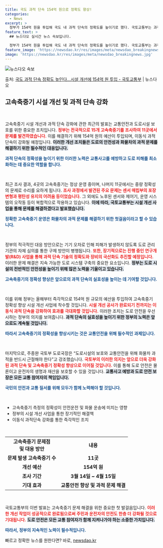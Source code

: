```yaml
---
title: 국도 과적 단속 154억 원으로 정확도 향상!
categories:
  - News
excerpt: >
  정부가 154억 원을 투입해 국도 내 과적 단속의 정확도를 높이기로 했다. 국토교통부는 과적검문소의 과적 단…
feature_text: >
  ## 뉴스다오 실시간 뉴스 속보입니다.

  정부가 154억 원을 투입해 국도 내 과적 단속의 정확도를 높이기로 했다. 국토교통부는 과적검문소의 과적 단…
feature_image: 'https://newsdao.kr/res/images/meta/newsdao_breakingnews.jpg'
image: 'https://newsdao.kr/res/images/meta/newsdao_breakingnews.jpg'
---
```


![뉴스다오 속보](https://newsdao.kr/res/images/meta/newsdao_breakingnews.jpg)

<p>출처: <a href="https://newsdao.kr/3780" rel="dofollow">국도 과적 단속 정확도 높인다…시설 개선에 154억 원 투입  - 국토교통부</a> | 뉴스다오</p>

<h2 data-ke-size="size26">고속축중기 시설 개선 및 과적 단속 강화</h2>

<p data-ke-size="size16">&nbsp;</p>

고속축중기 시설 개선과 과적 단속 강화에 관한 최근의 발표는 교통안전과 도로시설 보호를 위한 중요한 조치입니다. <b><span style="color: #ee2323;">정부는 전국적으로 15개 고속축중기를 조사하여 11곳에서 문제를 발견하였습니다.</span></b> 이를 해결하기 위해 154억 원의 예산이 투입되며, 이동식 과적단속이 강화될 예정입니다. <b><span style="background-color: #21538527;">이러한 개선 조치들은 도로의 안전성과 화물차의 과적 문제를 해결하기 위한 필수적인 대응입니다.</span></b> 

<b><span style="color: #1a5490;">과적 단속의 정확성을 높이기 위한 이러한 노력은 교통사고를 예방하고 도로 피해를 최소화하는 데 중요한 역할을 합니다.</span></b> 

<p data-ke-size="size16">&nbsp;</p>

최근 조사 결과, 4곳의 고속축중기는 정상 운영 중이며, 나머지 11곳에서는 중량 정확성의 문제로 수리를 요하게 됩니다. <b><span style="color: #ee2323;">조사 과정에서 발견된 주요 문제는 센서 매립부의 포장 변형과 평탄성 유지의 어려움 등이었습니다.</span></b> 그 외에도 노후된 센서와 제어기, 운영 시스템의 오작동 등이 복합적으로 작용하고 있습니다. <b><span style="background-color: #21538527;">이에 따라, 국토교통부는 시설 개선 사업을 통해 문제를 해결하겠다고 발표했습니다.</span></b>

<b><span style="color: #1a5490;">정확한 고속축중기 운영은 화물차의 과적 문제를 해결하기 위한 첫걸음이라고 할 수 있습니다.</span></b> 

<p data-ke-size="size16">&nbsp;</p>

정부의 적극적인 대응 방안으로는 기기 오차로 인해 피해가 발생하지 않도록 도로 관리기관의 자체 심의를 통한 구제 방안이 병행됩니다. <b><span style="color: #ee2323;">또한, 장기적으로는 진행 중인 연구개발(R&D) 사업을 통해 과적 단속 기술의 정확도와 장비의 국산화도 추진할 예정입니다.</span></b> 이러한 문제 해결은 지속 가능한 도로 시스템 구축의 중요한 요소입니다. <b><span style="background-color: #21538527;">정부는 도로 시설의 전반적인 안전성을 높이기 위해 많은 노력을 기울이고 있습니다.</span></b> 

<b><span style="color: #1a5490;">고속축중기의 정확성 향상은 앞으로의 과적 단속의 실효성을 높이는 데 기여할 것입니다.</span></b> 

<p data-ke-size="size16">&nbsp;</p>

이를 위해 정부는 올해부터 즉각적으로 154억 원 규모의 예산을 투입하여 고속축중기 정확성 향상 시설 개선 사업에 착수할 것입니다. <b><span style="color: #ee2323;">시설 개선 공사가 완료되기 전까지는 이동식 과적 단속을 강화하여 효과를 극대화할 것입니다.</span></b> 이러한 조치는 도로 안전을 우선시하는 정부의 의지를 보여줍니다. <b><span style="background-color: #21538527;">과적 단속의 실효성을 높이기 위한 정부의 노력은 앞으로도 계속될 것입니다.</span></b> 

<b><span style="color: #1a5490;">따라서 고속축중기의 정확성을 향상시키는 것은 교통안전을 위해 필수적인 과제입니다.</span></b> 

<p data-ke-size="size16">&nbsp;</p>

마지막으로, 주종완 국토부 도로국장은 “도로시설의 보호와 교통안전을 위해 화물차 과적을 반드시 근절해야 한다”고 강조했습니다. <b><span style="color: #ee2323;">국토부의 이러한 의지는 앞으로 더욱 강화된 과적 단속 및 고속축중기 정확성 향상으로 이어질 것입니다.</span></b> 이를 통해 도로 안전은 물론이고 운전자의 생명과 재산을 보호할 수 있을 것입니다. <b><span style="background-color: #21538527;">교통사고 예방과 도로 안전 보장은 모든 교통 참여자의 책임입니다.</span></b> 

<b><span style="color: #1a5490;">국민의 안전과 교통 질서를 위해 모두가 함께 노력해야 할 것입니다.</span></b> 

<p data-ke-size="size16">&nbsp;</p>

<ul>
<li>고속축중기 측정의 정확성이 안전운전 및 화물 운송에 미치는 영향</li>
<li>정부의 시설 개선 사업을 통한 장기적인 해결책</li>
<li>이동식 과적단속 강화를 통한 즉각적인 조치</li>
</ul>

<p data-ke-size="size16">&nbsp;</p>

<table style="width: 100%; border-collapse: collapse;">
<tr>
<td style="text-align: center; height: 17px;"><b>고속축중기 문제점<br/>및 대응 방안</b></td>
<td style="text-align: center; height: 17px;"><b>내용</b></td>
</tr>
<tr>
<td style="text-align: center; height: 17px;"><b>문제 발생 고속축중기 수</b></td>
<td style="text-align: center; height: 17px;"><b>11곳</b></td>
</tr>
<tr>
<td style="text-align: center; height: 17px;"><b>개선 예산</b></td>
<td style="text-align: center; height: 17px;"><b>154억 원</b></td>
</tr>
<tr>
<td style="text-align: center; height: 17px;"><b>조사 기간</b></td>
<td style="text-align: center; height: 17px;"><b>3월 14일 ~ 4월 15일</b></td>
</tr>
<tr>
<td style="text-align: center; height: 17px;"><b>기대 효과</b></td>
<td style="text-align: center; height: 17px;"><b>교통안전 향상 및 과적 문제 해결</b></td>
</tr>
</table>

<p data-ke-size="size16">&nbsp;</p>

국토교통부의 이번 발표는 고속축중기 문제 해결을 위한 중요한 첫 발걸음입니다. <b><span style="color: #ee2323;">이러한 개선 작업이 성공적으로 완료됨으로써 주민과 운전자의 안전도 한층 더 강화될 것으로 기대됩니다.</span></b> <b><span style="background-color: #21538527;">도로 안전은 모든 교통 참여자가 함께 지켜나가야 하는 소중한 가치입니다.</span></b> 

<b><span style="color: #1a5490;">따라서, 정부의 지속적인 노력이 필수적입니다.</span></b> 

빠르고 정확한 뉴스를 원한다면? 바로, <a href="https://newsdao.kr" rel="dofollow">newsdao.kr</a>


